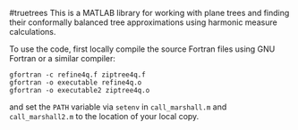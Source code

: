 #truetrees
This is a MATLAB library for working with plane trees and finding their conformally balanced tree approximations using harmonic measure calculations. 

To use the code, first locally compile the source Fortran files using GNU Fortran or a similar compiler:
```
gfortran -c refine4q.f ziptree4q.f
gfortran -o executable refine4q.o
gfortran -o executable2 ziptree4q.o
```
 and set the ``PATH`` variable via ``setenv`` in ``call_marshall.m`` and ``call_marshall2.m`` to the location of your local copy.
